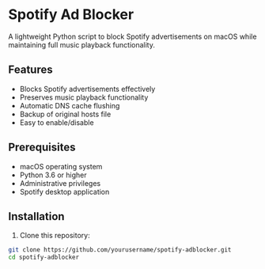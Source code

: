 # Spotify Ad Blocker

A lightweight Python script to block Spotify advertisements on macOS while maintaining full music playback functionality.

## Features

- Blocks Spotify advertisements effectively
- Preserves music playback functionality
- Automatic DNS cache flushing
- Backup of original hosts file
- Easy to enable/disable

## Prerequisites

- macOS operating system
- Python 3.6 or higher
- Administrative privileges
- Spotify desktop application

## Installation

1. Clone this repository:
```bash
git clone https://github.com/yourusername/spotify-adblocker.git
cd spotify-adblocker